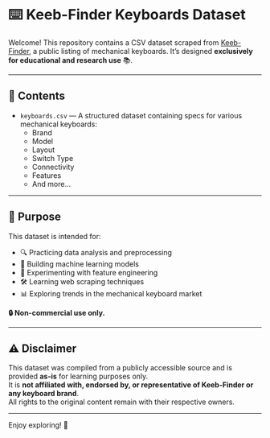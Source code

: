 # ⌨️ Keeb-Finder Keyboards Dataset

Welcome! This repository contains a CSV dataset scraped from [Keeb-Finder](https://keeb-finder.com/keyboards), a public listing of mechanical keyboards. It’s designed **exclusively for educational and research use** 📚.

---

## 📁 Contents

- `keyboards.csv` — A structured dataset containing specs for various mechanical keyboards:
  - Brand
  - Model
  - Layout
  - Switch Type
  - Connectivity
  - Features
  - And more...

---

## 🎯 Purpose

This dataset is intended for:

- 🔍 Practicing data analysis and preprocessing
- 🤖 Building machine learning models
- 🧪 Experimenting with feature engineering
- 🛠️ Learning web scraping techniques
- 📊 Exploring trends in the mechanical keyboard market

**🔒 Non-commercial use only.**

---

## ⚠️ Disclaimer

This dataset was compiled from a publicly accessible source and is provided **as-is** for learning purposes only.  
It is **not affiliated with, endorsed by, or representative of Keeb-Finder or any keyboard brand**.  
All rights to the original content remain with their respective owners.

---

Enjoy exploring! 🚀
